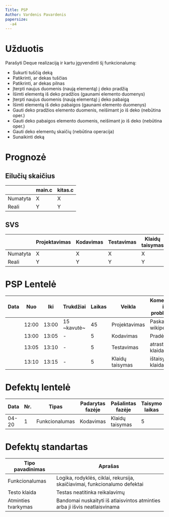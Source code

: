 ```yaml
---
Title: PSP
Author: Vardenis Pavardenis
papersize:
  -a4
---
```


# Užduotis
Parašyti Deque realizaciją ir kartu įgyvendinti šį funkcionalumą:

- Sukurti tuščią deką
- Patikrinti, ar dekas tuščias
- Patikrinti, ar dekas pilnas
- Įterpti naujus duomenis (naują elementą) į deko pradžią
- Išimti elementą iš deko pradžios (gaunami elemento duomenys)
- Įterpti naujus duomenis (naują elementą) į deko pabaigą
- Išimti elementą iš deko pabaigos (gaunami elemento duomenys)
- Gauti deko pradžios elemento duomenis, neišimant jo iš deko (nebūtina oper.)
- Gauti deko pabaigos elemento duomenis, neišimant jo iš deko (nebūtina oper.)
- Gauti deko elementų skaičių (nebūtina operacija)
- Sunaikinti deką

# Prognozė

## Eilučių skaičius 

|             |  main.c  |  kitas.c  |
|  ---        |  ---     |  ---      |
|  Numatyta   |  X       |  X        |
|  Reali      |  Y       |  Y        |

## SVS
|  |  Projektavimas  |  Kodavimas  |  Testavimas  |   Klaidų taisymas  |  Atsiskaitymas  |  PSP  |  Kita  |  Viso  |
|  ---       |  ---  |  ---  |  ---  |  ---  |  ---  |  ---  |  ---  |  ---  |
|  Numatyta  |  X  |  X  |  X  |  X  |  X  |  X  |  X  |  X  |
|  Reali     |  Y  |  Y  |  Y  |  Y  |  Y  |  Y  |  Y  |  Y  |

# PSP Lentelė

|  Data  |  Nuo   |  Iki   |  Trukdžiai  |  Laikas  |  Veikla  |  Komentarai ir problemos  |  Vnt. (LoC)  |
|  ----  |  ----  |  ----  |  ----  |  ----  |  ----  |  ----  |  ---:  |
|  |  12:00 |  13:00  |  15 ~kavutė~  |  45  |  Projektavimas  |  Paskaičiau wikipediją  |  0  |
|  |  13:00 |  13:05  |  -  |  5  |  Kodavimas  |  Pradėjau  |  0  |
|  |  13:05 |  13:10  |  -  |  5  |  Testavimas  |  atrasta klaida #1  |  0  |
|  |  13:10 |  13:15  |  -  |  5  |  Klaidų taisymas  |  ištaisyta klaida #1  |  0  |

# Defektų lentelė

|  Data  |  Nr.  |  Tipas  |  Padarytas fazėje  |  Pašalintas fazėje  |  Taisymo laikas  |  Aprašas  |  Sprendimas  |
|  ----  |  ---  |  -----  |  ---  |  ---  |  ---  |  ---  |  ---  |
|  04-20  |  1  |  Funkcionalumas  |  Kodavimas  |  Klaidų taisymas  |  5  |  Pamiršau main'ą  |  Padariau main'ą  |

# Defektų standartas
|  Tipo pavadinimas     |  Aprašas  |
|  -------------------  |  -------  |
|  Funkcionalumas       |  Logika, rodyklės, ciklai, rekursija, skaičiavimai, funkcionalumo defektai  |
|  Testo klaida         |  Testas neatitinka reikalavimų  |
|  Atminties tvarkymas  |  Bandomai nuskaityti iš atlaisvintos atminties arba ji išvis neatlaisvinama  |
